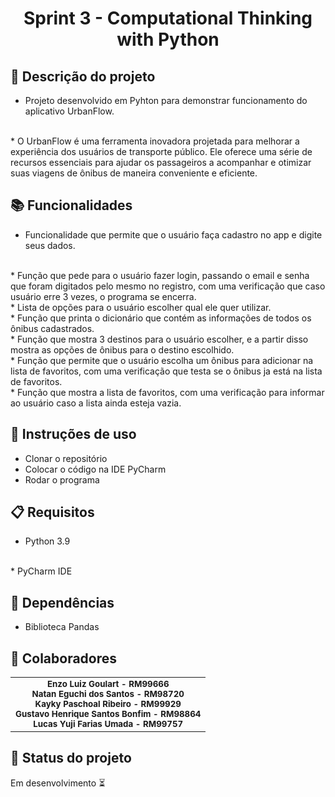 <h1 align="center">Sprint 3 - Computational Thinking with Python</h1>

## :memo: Descrição do projeto
* Projeto desenvolvido em Pyhton para demonstrar funcionamento do aplicativo UrbanFlow. 
<br>
* O UrbanFlow é uma ferramenta inovadora projetada para melhorar a experiência dos usuários de transporte público. Ele oferece uma série de recursos essenciais para ajudar os passageiros a acompanhar e otimizar suas viagens de ônibus de maneira conveniente e eficiente.


## :books: Funcionalidades

* Funcionalidade que permite que o usuário faça cadastro no app e digite seus dados.
<br>
* Função que pede para o usuário fazer login, passando o email e senha que foram digitados pelo mesmo no registro, com
  uma verificação que caso usuário erre 3 vezes, o programa se encerra.
<br>
* Lista de opções para o usuário escolher qual ele quer utilizar.
<br>
* Função que printa o dicionário que contém as informações de todos os ônibus cadastrados.
<br>
* Função que mostra 3 destinos para o usuário escolher, e a partir disso mostra as opções de ônibus para o destino
  escolhido.
<br>
* Função que permite que o usuário escolha um ônibus para adicionar na lista de favoritos, com uma verificação que testa se o ônibus ja está na lista de favoritos.
<br>
* Função que mostra a lista de favoritos, com uma verificação para informar ao usuário caso a lista ainda esteja vazia.
<br>


## :seedling: Instruções de uso

* Clonar o repositório
  <br>
* Colocar o código na IDE PyCharm
  <br>
* Rodar o programa


## :clipboard: Requisitos

* Python 3.9
<br>
* PyCharm IDE



## :hammer: Dependências

* Biblioteca Pandas


## :handshake: Colaboradores
<table>
  <tr>
    <td align="center">
        <sub>
          <b>Enzo Luiz Goulart - RM99666</b>
          <br>
        </sub>
        <sub>
          <b>Natan Eguchi dos Santos - RM98720</b>
          <br>
        </sub>
        <sub>
          <b>Kayky Paschoal Ribeiro - RM99929</b>
          <br>
        </sub>
        <sub>
          <b>Gustavo Henrique Santos Bonfim - RM98864</b>
          <br>
        </sub>
        <sub>
          <b>Lucas Yuji Farias Umada - RM99757 </b>
          <br>
        </sub>
    </td>
  </tr>
</table>


## :dart: Status do projeto
Em desenvolvimento :hourglass_flowing_sand:

